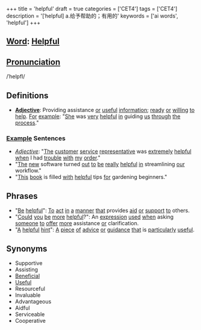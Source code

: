+++
title = 'helpful'
draft = true
categories = ['CET4']
tags = ['CET4']
description = '[ˈhelpful] a.给予帮助的；有用的'
keywords = ['ai words', 'helpful']
+++

## [Word](/post/word/): [Helpful](/post/helpful/)

## [Pronunciation](/post/pronunciation/)
/ˈhelpfl/

## Definitions
- **[Adjective](/post/adjective/)**: Providing assistance [or](/post/or/) [useful](/post/useful/) [information](/post/information/); [ready](/post/ready/) [or](/post/or/) [willing](/post/willing/) [to](/post/to/) [help](/post/help/). [For](/post/for/) [example](/post/example/): "[She](/post/she/) was [very](/post/very/) [helpful](/post/helpful/) [in](/post/in/) guiding [us](/post/us/) [through](/post/through/) [the](/post/the/) [process](/post/process/)."

### [Example](/post/example/) Sentences
- *[Adjective](/post/adjective/)*: "[The](/post/the/) [customer](/post/customer/) [service](/post/service/) [representative](/post/representative/) was [extremely](/post/extremely/) [helpful](/post/helpful/) [when](/post/when/) I had [trouble](/post/trouble/) [with](/post/with/) [my](/post/my/) [order](/post/order/)."
- "[The](/post/the/) [new](/post/new/) software turned [out](/post/out/) [to](/post/to/) [be](/post/be/) [really](/post/really/) [helpful](/post/helpful/) [in](/post/in/) streamlining [our](/post/our/) workflow."
- "[This](/post/this/) [book](/post/book/) is filled [with](/post/with/) [helpful](/post/helpful/) tips [for](/post/for/) gardening beginners."

## Phrases
- "[Be](/post/be/) [helpful](/post/helpful/)": [To](/post/to/) [act](/post/act/) [in](/post/in/) [a](/post/a/) [manner](/post/manner/) [that](/post/that/) provides [aid](/post/aid/) [or](/post/or/) [support](/post/support/) [to](/post/to/) others.
- "[Could](/post/could/) [you](/post/you/) [be](/post/be/) [more](/post/more/) [helpful](/post/helpful/)?": An [expression](/post/expression/) [used](/post/used/) [when](/post/when/) asking [someone](/post/someone/) [to](/post/to/) [offer](/post/offer/) [more](/post/more/) assistance [or](/post/or/) clarification.
- "[A](/post/a/) [helpful](/post/helpful/) [hint](/post/hint/)": [A](/post/a/) [piece](/post/piece/) [of](/post/of/) [advice](/post/advice/) [or](/post/or/) [guidance](/post/guidance/) [that](/post/that/) is [particularly](/post/particularly/) [useful](/post/useful/).

## Synonyms
- Supportive
- Assisting
- [Beneficial](/post/beneficial/)
- [Useful](/post/useful/)
- Resourceful
- Invaluable
- Advantageous
- Aidful
- Serviceable
- Cooperative
